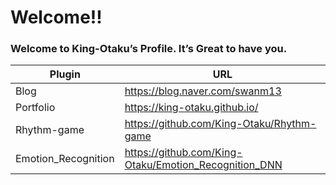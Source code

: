 # Welcome!!
### Welcome to King-Otaku’s Profile. It’s Great to have you. 
| Plugin | URL |
| ------ | ------ |
| Blog | https://blog.naver.com/swanm13|
| Portfolio | https://king-otaku.github.io/ |
| Rhythm-game | https://github.com/King-Otaku/Rhythm-game |
| Emotion_Recognition |https://github.com/King-Otaku/Emotion_Recognition_DNN|
